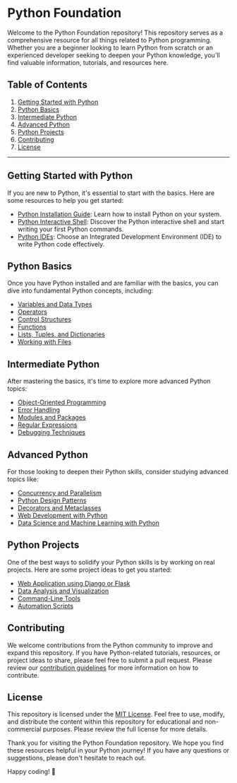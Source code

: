 # Python Foundation

Welcome to the Python Foundation repository! This repository serves as a comprehensive resource for all things related to Python programming. Whether you are a beginner looking to learn Python from scratch or an experienced developer seeking to deepen your Python knowledge, you'll find valuable information, tutorials, and resources here.

## Table of Contents

1. [Getting Started with Python](#getting-started-with-python)
2. [Python Basics](#python-basics)
3. [Intermediate Python](#intermediate-python)
4. [Advanced Python](#advanced-python)
5. [Python Projects](#python-projects)
6. [Contributing](#contributing)
7. [License](#license)

---

## Getting Started with Python

If you are new to Python, it's essential to start with the basics. Here are some resources to help you get started:

- [Python Installation Guide](https://www.python.org/downloads/): Learn how to install Python on your system.
- [Python Interactive Shell](https://docs.python.org/3/tutorial/interpreter.html): Discover the Python interactive shell and start writing your first Python commands.
- [Python IDEs](https://realpython.com/python-ides-code-editors-guide/): Choose an Integrated Development Environment (IDE) to write Python code effectively.

## Python Basics

Once you have Python installed and are familiar with the basics, you can dive into fundamental Python concepts, including:

- [Variables and Data Types](fundamentals.ipynb)
- [Operators](basics/operators.md)
- [Control Structures](basics/control_structures.md)
- [Functions](basics/functions.md)
- [Lists, Tuples, and Dictionaries](basics/lists_tuples_dictionaries.md)
- [Working with Files](basics/working_with_files.md)

## Intermediate Python

After mastering the basics, it's time to explore more advanced Python topics:

- [Object-Oriented Programming](intermediate/oop.md)
- [Error Handling](intermediate/error_handling.md)
- [Modules and Packages](intermediate/modules_and_packages.md)
- [Regular Expressions](intermediate/regular_expressions.md)
- [Debugging Techniques](intermediate/debugging.md)

## Advanced Python

For those looking to deepen their Python skills, consider studying advanced topics like:

- [Concurrency and Parallelism](advanced/concurrency_parallelism.md)
- [Python Design Patterns](advanced/design_patterns.md)
- [Decorators and Metaclasses](advanced/decorators_metaclasses.md)
- [Web Development with Python](advanced/web_development.md)
- [Data Science and Machine Learning with Python](advanced/data_science_ml.md)

## Python Projects

One of the best ways to solidify your Python skills is by working on real projects. Here are some project ideas to get you started:

- [Web Application using Django or Flask](projects/web_application.md)
- [Data Analysis and Visualization](projects/data_analysis.md)
- [Command-Line Tools](projects/command_line_tools.md)
- [Automation Scripts](projects/automation_scripts.md)

## Contributing

We welcome contributions from the Python community to improve and expand this repository. If you have Python-related tutorials, resources, or project ideas to share, please feel free to submit a pull request. Please review our [contribution guidelines](CONTRIBUTING.md) for more information on how to contribute.

## License

This repository is licensed under the [MIT License](LICENSE.md). Feel free to use, modify, and distribute the content within this repository for educational and non-commercial purposes. Please review the full license for more details.

Thank you for visiting the Python Foundation repository. We hope you find these resources helpful in your Python journey! If you have any questions or suggestions, please don't hesitate to reach out.

Happy coding! 🐍